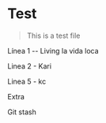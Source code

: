 ﻿# Test

> This is a test file

Línea 1 -- Living la vida loca

Linea 2 - Kari

Linea 5 - kc

Extra

Git stash


